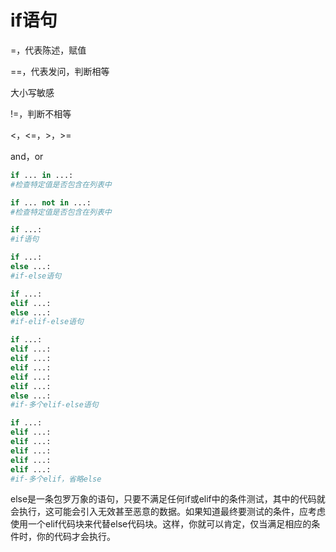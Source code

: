 # if语句

=，代表陈述，赋值

==，代表发问，判断相等

大小写敏感

!=，判断不相等

&lt;，&lt;=，&gt;，&gt;=

and，or

```py
if ... in ...:
#检查特定值是否包含在列表中
```

```py
if ... not in ...:
#检查特定值是否包含在列表中
```

```py
if ...:
#if语句
```

```py
if ...:
else ...:
#if-else语句
```

```py
if ...:
elif ...:
else ...:    
#if-elif-else语句
```

```py
if ...:
elif ...:
elif ...:
elif ...:
elif ...:
elif ...:
else ...:
#if-多个elif-else语句
```

```py
if ...:
elif ...:
elif ...:
elif ...:
elif ...:
elif ...:
#if-多个elif，省略else
```

else是一条包罗万象的语句，只要不满足任何if或elif中的条件测试，其中的代码就会执行，这可能会引入无效甚至恶意的数据。如果知道最终要测试的条件，应考虑使用一个elif代码块来代替else代码块。这样，你就可以肯定，仅当满足相应的条件时，你的代码才会执行。

